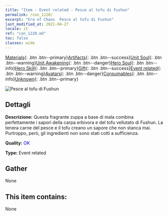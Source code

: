 ```yaml
---
title: "Item - Event related - Pesce al tofu di Fushun"
permalink: /con_1220/
excerpt: "Era of Chaos  Pesce al tofu di Fushun"
last_modified_at: 2021-04-27
locale: it
ref: "con_1220.md"
toc: false
classes: wide
---
```

 [Materials](/ItemsIT/){: .btn .btn--primary}[Artifacts](/ItemsIT/Artifacts/){: .btn .btn--success}[Unit Soul](/ItemsIT/UnitSoul/){: .btn .btn--warning}[Unit Awakening](/ItemsIT/UnitAwakening/){: .btn .btn--danger}[Hero Soul](/ItemsIT/HeroSoul/){: .btn .btn--info}[Hero Skill](/ItemsIT/HeroSkill/){: .btn .btn--primary}[Gift](/ItemsIT/Gift/){: .btn .btn--success}[Event related](/ItemsIT/Events/){: .btn .btn--warning}[Avatars](/ItemsIT/Avatars/){: .btn .btn--danger}[Consumables](/ItemsIT/Consumables/){: .btn .btn--info}[Unknown](/ItemsIT/Unknown/){: .btn .btn--primary}

 ![Pesce al tofu di Fushun](/images/t/i_81522331.png)

## Dettagli
 **Descrizione:** Questa fragrante zuppa a base di mala combina perfettamente i sapori della carpa erbivora e del tofu vellutato di Fushun. La tenera carne del pesce e il tofu creano un sapore che non stanca mai. Purtroppo, però, gli ingredienti non sono stati cotti a sufficienza.

 **Quality:** <span style="color: #0000CD">OK</span>

 **Type:** Event related

## Gather

  None

## This item contains:

  None

